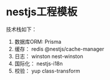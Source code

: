 # nestjs工程模板

技术栈如下：

1. 数据库ORM: Prisma
2. 缓存： redis @nestjs/cache-manager
3. 日志： winston nest-winston
4. 国际化： nestjs-i18n
5. 校验： yup class-transform
